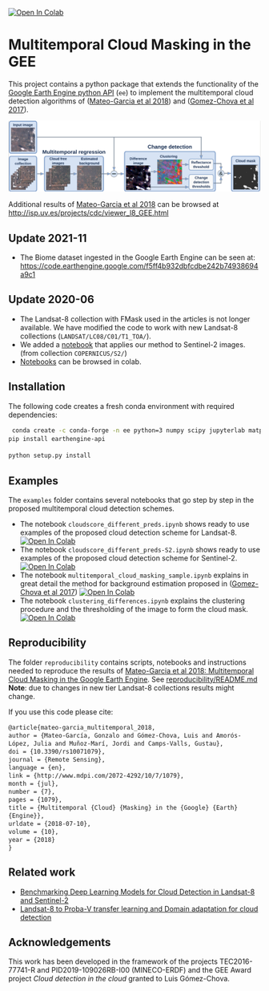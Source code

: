 [![Open In Colab](https://colab.research.google.com/assets/colab-badge.svg)](https://colab.research.google.com/github/IPL-UV/ee_ipl_uv/blob/master/examples/cloudscore_different_preds.ipynb)

# Multitemporal Cloud Masking in the GEE

This project contains a python package that extends the functionality of the [Google Earth Engine python API](https://developers.google.com/earth-engine/#api) (`ee`) to
implement the multitemporal cloud detection algorithms of ([Mateo-Garcia et al 2018](http://dx.doi.org/10.3390/rs10071079)) and ([Gomez-Chova et al 2017](http://dx.doi.org/10.1117/1.JRS.11.015005)).

![alt text](esquema_GEE.png)

Additional results of [Mateo-Garcia et al 2018](http://dx.doi.org/10.3390/rs10071079) can be browsed at http://isp.uv.es/projects/cdc/viewer_l8_GEE.html

## Update 2021-11

* The Biome dataset ingested in the Google Earth Engine can be seen at: https://code.earthengine.google.com/f5ff4b932dbfcdbe242b74938694a9c1

## Update 2020-06

* The Landsat-8 collection with FMask used in the articles is not longer available. We have modified the code to work with new Landsat-8 collections (`LANDSAT/LC08/C01/T1_TOA/`).
* We added a [notebook](#Examples) that applies our method to Sentinel-2 images. (from collection `COPERNICUS/S2/`)
* [Notebooks](#Examples) can be browsed in colab.

## Installation

The following code creates a fresh conda environment with required dependencies:

```bash
 conda create -c conda-forge -n ee python=3 numpy scipy jupyterlab matplotlib scikit-learn pillow requests luigi pandas scikit-image
pip install earthengine-api

python setup.py install
```

## Examples

The `examples` folder contains several notebooks that go step by step in the proposed multitemporal cloud detection schemes.

* The notebook `cloudscore_different_preds.ipynb` shows ready to use examples of the proposed cloud detection scheme for Landsat-8. [![Open In Colab](https://colab.research.google.com/assets/colab-badge.svg)](https://colab.research.google.com/github/IPL-UV/ee_ipl_uv/blob/master/examples/cloudscore_different_preds.ipynb)
* The notebook `cloudscore_different_preds-S2.ipynb` shows ready to use examples of the proposed cloud detection scheme for Sentinel-2. [![Open In Colab](https://colab.research.google.com/assets/colab-badge.svg)](https://colab.research.google.com/github/IPL-UV/ee_ipl_uv/blob/master/examples/cloudscore_different_preds-S2.ipynb)
* The notebook `multitemporal_cloud_masking_sample.ipynb` explains in great detail the method for background estimation 
proposed in ([Gomez-Chova et al 2017](http://dx.doi.org/10.1117/1.JRS.11.015005)) [![Open In Colab](https://colab.research.google.com/assets/colab-badge.svg)](https://colab.research.google.com/github/IPL-UV/ee_ipl_uv/blob/master/examples/multitemporal_cloud_masking_sample.ipynb)
* The notebook `clustering_differences.ipynb` explains the clustering procedure and the thresholding of the image to form the cloud mask. [![Open In Colab](https://colab.research.google.com/assets/colab-badge.svg)](https://colab.research.google.com/github/IPL-UV/ee_ipl_uv/blob/master/examples/clustering_differences.ipynb)

## Reproducibility

The folder `reproducibility` contains scripts, notebooks and instructions needed to reproduce the results of [Mateo-Garcia et al 2018: Multitemporal Cloud Masking in the Google Earth Engine](http://dx.doi.org/10.3390/rs10071079). See [reproducibility/README.md](reproducibility/README.md)
**Note**: due to changes in new tier Landsat-8 collections results might change. 

If you use this code please cite:
 
 ```
@article{mateo-garcia_multitemporal_2018,
 author = {Mateo-García, Gonzalo and Gómez-Chova, Luis and Amorós-López, Julia and Muñoz-Marí, Jordi and Camps-Valls, Gustau},
 doi = {10.3390/rs10071079},
 journal = {Remote Sensing},
 language = {en},
 link = {http://www.mdpi.com/2072-4292/10/7/1079},
 month = {jul},
 number = {7},
 pages = {1079},
 title = {Multitemporal {Cloud} {Masking} in the {Google} {Earth} {Engine}},
 urldate = {2018-07-10},
 volume = {10},
 year = {2018}
} 
 ```
 
## Related work

* [Benchmarking Deep Learning Models for Cloud Detection in Landsat-8 and Sentinel-2](https://github.com/IPL-UV/DL-L8S2-UV)
* [Landsat-8 to Proba-V transfer learning and Domain adaptation for cloud detection](https://github.com/IPL-UV/pvl8dagans)

## Acknowledgements

This work has been developed in the framework of the projects TEC2016-77741-R and PID2019-109026RB-I00 (MINECO-ERDF) and the GEE Award project _Cloud detection in the cloud_ granted to Luis Gómez-Chova.
